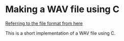 # Making a WAV file using C

<a href="https://docs.fileformat.com/audio/wav/" target="_blank">Referring to the file format from here</a>

This is a short implementation of a WAV file using C. 

